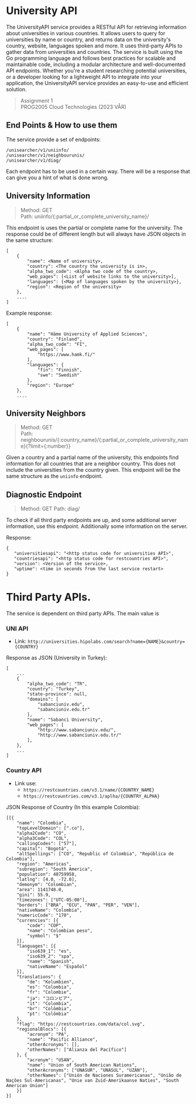 # University API

The UniversityAPI service provides a RESTful API for retrieving information about universities in various countries. It allows users to query for universities by name or country, and returns data on the university's country, website, languages spoken and more. It uses third-party APIs to gather data from universities and countries. The service is built using the Go programming language and follows best practices for scalable and maintainable code, including a modular architecture and well-documented API endpoints. Whether you're a student researching potential universities, or a developer looking for a lightweight API to integrate into your application, the UniversityAPI service provides an easy-to-use and efficient solution.

> Assignment 1 <br>
> PROG2005 Cloud Technologies (2023 VÅR)<br>


## End Points & How to use them 

The service provide a set of endpoints:

```
/unisearcher/v1/uniinfo/
/unisearcher/v1/neighbourunis/
/unisearcher/v1/diag/
```

Each endpoint has to be used in a certain way. There will be a response that can give you a hint of what is done wrong.

## University Information 
> Method: GET <br>
> Path: uniinfo/{:partial_or_complete_university_name}/


This endpoint is uses the partial or complete name for the university. 
The response could be of different length but will always have JSON objects in the same structure:


```
[
	{
		"name": <Name of university>,
		"country": <The country the university is in>,
		"alpha_two_code": <Alpha two code of the country>,
		"web_pages": [<List of website links to the university>],
		"languages": {<Map of languages spoken by the university>},
		"region": <Region of the university>
	},
	....
]

```

Example response: 

```
[
	{
		"name": "Häme University of Applied Sciences",
		"country": "Finland",
		"alpha_two_code": "FI",
		"web_pages": [
			"https://www.hamk.fi/"
		],
		"languages": {
			"fin": "Finnish",
			"swe": "Swedish"
		},
		"region": "Europe"
	},
	....

```

## University Neighbors 

>Method: GET <br>
>Path: neighbourunis/{:country_name}/{:partial_or_complete_university_name}{?limit={:number}}

Given a country and a partial name of the university, this endpoints find information for all countries that are a neighbor country.
This does not include the universities from the country given. This endpoint will be the same structure as the `uniinfo` endpoint. 


## Diagnostic Endpoint

> Method: GET
> Path: diag/

To check if all third party endpoints are up, and some additional server information, use this endpoint.
Additionally some information on the server. 

Response: 

```
{
   "universitiesapi": "<http status code for universities API>",
   "countriesapi": "<http status code for restcountries API>",
   "version": <Version of the service>,
   "uptime": <time in seconds from the last service restart>
}

```


# Third Party APIs. 

The service is dependent on third party APIs.
The main value is 

### UNI API

- Link: `http://universities.hipolabs.com/search?name={NAME}&country={COUNTRY}`


Response as JSON (University in Turkey): 

```
[
	...
	{
	    "alpha_two_code": "TR",
	    "country": "Turkey",
	    "state-province": null,
	    "domains": [
	        "sabanciuniv.edu",
	        "sabanciuniv.edu.tr"
	    ],
	    "name": "Sabanci University",
	    "web_pages": [
	        "http://www.sabanciuniv.edu/",
	        "http://www.sabanciuniv.edu.tr/"
	    ],
	},
	...
]

```


### Country API

- Link use: 
    - `https://restcountries.com/v3.1/name/{COUNTRY_NAME}`
    - `https://restcountries.com/v3.1/aplha/{COUNTRY_ALPHA}`


JSON Response of Country (In this example Colombia): 

```
[[{
	"name": "Colombia",
	"topLevelDomain": [".co"],
	"alpha2Code": "CO",
	"alpha3Code": "COL",
	"callingCodes": ["57"],
	"capital": "Bogotá",
	"altSpellings": ["CO", "Republic of Colombia", "República de Colombia"],
	"region": "Americas",
	"subregion": "South America",
	"population": 48759958,
	"latlng": [4.0, -72.0],
	"demonym": "Colombian",
	"area": 1141748.0,
	"gini": 55.9,
	"timezones": ["UTC-05:00"],
	"borders": ["BRA", "ECU", "PAN", "PER", "VEN"],
	"nativeName": "Colombia",
	"numericCode": "170",
	"currencies": [{
		"code": "COP",
		"name": "Colombian peso",
		"symbol": "$"
	}],
	"languages": [{
		"iso639_1": "es",
		"iso639_2": "spa",
		"name": "Spanish",
		"nativeName": "Español"
	}],
	"translations": {
		"de": "Kolumbien",
		"es": "Colombia",
		"fr": "Colombie",
		"ja": "コロンビア",
		"it": "Colombia",
		"br": "Colômbia",
		"pt": "Colômbia"
	},
	"flag": "https://restcountries.com/data/col.svg",
	"regionalBlocs": [{
		"acronym": "PA",
		"name": "Pacific Alliance",
		"otherAcronyms": [],
		"otherNames": ["Alianza del Pacífico"]
	}, {
		"acronym": "USAN",
		"name": "Union of South American Nations",
		"otherAcronyms": ["UNASUR", "UNASUL", "UZAN"],
		"otherNames": ["Unión de Naciones Suramericanas", "União de Nações Sul-Americanas", "Unie van Zuid-Amerikaanse Naties", "South American Union"]
	}]
}]

